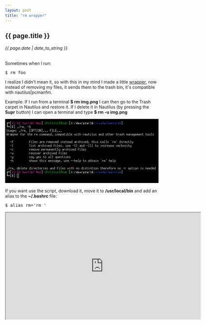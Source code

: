 ```yaml
---
layout: post
title: "rm wrapper"
---
```


## {{ page.title }}
###### {{ page.date | date_to_string }}

Sometimes when I run:

<pre class="sh_sh">
$ rm foo
</pre>

I realize I didn't mean it, so with this in my mind I made a little [wrapper](https://github.com/chilicuil/learn/blob/master/sh/tools/rm_), now instead of removing my files, it sends them to the trash bin, it's compatible with nautilus|pcmanfm.

Example: If I run from a terminal **$ rm img.png** I can then go to the Trash carpet in Nautilus and restore it. If I delete it in Nautilus (by pressing the **Supr** button) I can open a terminal and type **$ rm -u img.png**

**[![](/assets/img/53.png)](/assets/img/53.png)**

If you want use the script, download it, move it to **/usr/local/bin** and add an alias to the **~/.bashrc** file:

<pre class="sh_sh">
$ alias rm='rm_'
</pre>

<iframe src="http://showterm.io/0a5b334fd24f82bd5ede1" width="640" height="350" style="display:block; margin: 0 auto;">&nbsp;</iframe> 
